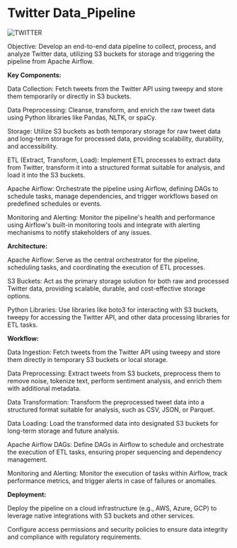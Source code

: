 # Twitter Data_Pipeline

![TWITTER](https://github.com/sandhya71/Twitter_Data_Pipeline/assets/53564959/ec4925da-0806-4d2e-b0ef-50611e15c6c5)

Objective: Develop an end-to-end data pipeline to collect, process, and analyze Twitter data, utilizing S3 buckets for storage and triggering the pipeline from Apache Airflow.

**Key Components:**

Data Collection: Fetch tweets from the Twitter API using tweepy and store them temporarily or directly in S3 buckets.

Data Preprocessing: Cleanse, transform, and enrich the raw tweet data using Python libraries like Pandas, NLTK, or spaCy.

Storage: Utilize S3 buckets as both temporary storage for raw tweet data and long-term storage for processed data, providing scalability, durability, and accessibility.

ETL (Extract, Transform, Load): Implement ETL processes to extract data from Twitter, transform it into a structured format suitable for analysis, and load it into the S3 buckets.

Apache Airflow: Orchestrate the pipeline using Airflow, defining DAGs to schedule tasks, manage dependencies, and trigger workflows based on predefined schedules or events.

Monitoring and Alerting: Monitor the pipeline's health and performance using Airflow's built-in monitoring tools and integrate with alerting mechanisms to notify stakeholders of any issues.

**Architecture:**

Apache Airflow: Serve as the central orchestrator for the pipeline, scheduling tasks, and coordinating the execution of ETL processes.

S3 Buckets: Act as the primary storage solution for both raw and processed Twitter data, providing scalable, durable, and cost-effective storage options.

Python Libraries: Use libraries like boto3 for interacting with S3 buckets, tweepy for accessing the Twitter API, and other data processing libraries for ETL tasks.

**Workflow:**

Data Ingestion: Fetch tweets from the Twitter API using tweepy and store them directly in temporary S3 buckets or local storage.

Data Preprocessing: Extract tweets from S3 buckets, preprocess them to remove noise, tokenize text, perform sentiment analysis, and enrich them with additional metadata.

Data Transformation: Transform the preprocessed tweet data into a structured format suitable for analysis, such as CSV, JSON, or Parquet.

Data Loading: Load the transformed data into designated S3 buckets for long-term storage and future analysis.

Apache Airflow DAGs: Define DAGs in Airflow to schedule and orchestrate the execution of ETL tasks, ensuring proper sequencing and dependency management.

Monitoring and Alerting: Monitor the execution of tasks within Airflow, track performance metrics, and trigger alerts in case of failures or anomalies.

**Deployment:**

Deploy the pipeline on a cloud infrastructure (e.g., AWS, Azure, GCP) to leverage native integrations with S3 buckets and other services.

Configure access permissions and security policies to ensure data integrity and compliance with regulatory requirements.
